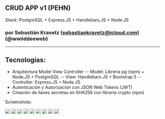 ## CRUD APP v1 (PEHN)
Stack: PostgreSQL + Express.JS + Handlebars.JS + Node.JS

### por Sebastián Kravetz (sebastiankravetz@icloud.com) (@wwiiddeeweb)

---

## Tecnologías:
- Arquitectura Model View Controller
-- Model: Librería pg (npm) + Node.JS + PostgreSQL
-- View: Handlebars.JS + Bootstrap 5
-- Controller: Express.JS + Node.JS
- Autenticación y Autorización con JSON Web Tokens (JWT)
- Creación de llaves secretas en SHA256 con librería crypto (npm)
 

Screenshots:

![](https://i.ibb.co/Nx7S3bj/skate1.jpg)
![](https://i.ibb.co/sW54N61/skate2.jpg)
![](https://i.ibb.co/4dS6nkN/skate3.jpg)
![](https://i.ibb.co/gS2Bz2j/skate4.jpg)
![](https://i.ibb.co/NjKrd5K/skate5.jpg)
![](https://i.ibb.co/zGFLWXz/skate6.jpg)
![](https://i.ibb.co/FsCG1xh/skate7.jpg)
![](https://i.ibb.co/PzNFk0V/skate8.jpg)
![](https://i.ibb.co/30RLpW5/skate9.jpg)
